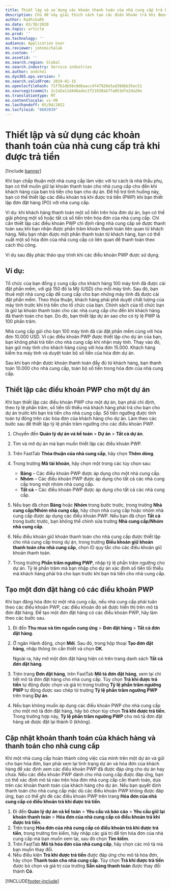 ```yaml
---
title: Thiết lập và sử dụng các khoản thanh toán của nhà cung cấp trả khi được trả tiền
description: Chủ đề này giải thích cách tạo các điều khoản trả khi được trả tiền (PWP) để bạn có thể giải phóng một phần khoản thanh toán cho nhà cung cấp, dựa trên các khoản thanh toán của khách hàng.
author: RadhikaRS
ms.date: 03/30/2020
ms.topic: article
ms.prod: ''
ms.technology: ''
audience: Application User
ms.reviewer: johnmichalak
ms.custom: ''
ms.assetid: ''
ms.search.region: Global
ms.search.industry: Service industries
ms.author: andchoi
ms.dyn365.ops.version: 7
ms.search.validFrom: 2019-01-15
ms.openlocfilehash: 71f7b1db58c0d6aacc4f47920e5ad39dbb35ec51
ms.sourcegitcommit: 2c2a5a11d446adec2f21030ab77a053d7e2da28e
ms.translationtype: MT
ms.contentlocale: vi-VN
ms.lasthandoff: 05/04/2022
ms.locfileid: "8683939"
---
```

# <a name="set-up-and-use-pay-when-paid-vendor-payments"></a>Thiết lập và sử dụng các khoản thanh toán của nhà cung cấp trả khi được trả tiền

[!include [banner](../includes/banner.md)]

Khi bạn chấp thuận một nhà cung cấp làm việc với tư cách là nhà thầu phụ, bạn có thể muốn giữ lại khoản thanh toán cho nhà cung cấp cho đến khi khách hàng của bạn trả tiền cho bạn cho dự án. Để hỗ trợ tình huống này, bạn có thể thiết lập các điều khoản trả khi được trả tiền (PWP) khi bạn thiết lập đơn đặt hàng (PO) với nhà cung cấp.

Ví dụ: khi khách hàng thanh toán một số tiền trên hóa đơn dự án, bạn có thể giải phóng một số hoặc tất cả số tiền trên hóa đơn của nhà cung cấp. Chỉ cần thiết lập các điều khoản PWP chỉ định rằng nhà cung cấp sẽ được thanh toán sau khi bạn nhận được phần trăm khoản thanh toán liên quan từ khách hàng. Nếu bạn nhận được một phần thanh toán từ khách hàng, bạn có thể xuất một số hóa đơn của nhà cung cấp có liên quan để thanh toán theo cách thủ công.

Ví dụ sau đây phác thảo quy trình khi các điều khoản PWP được sử dụng.

## <a name="example"></a>Ví dụ:

Tổ chức của bạn đồng ý cung cấp cho khách hàng 100 máy tính đã được cài đặt phần mềm, với giá 150 đô la Mỹ (USD) cho mỗi máy tính. Sau đó, bạn thuê một nhà cung cấp để cung cấp cho bạn những máy tính đã được cài đặt phần mềm. Theo thỏa thuận, khách hàng phải phê duyệt chất lượng của máy tính trước khi trả tiền cho tổ chức của bạn. Chính sách của tổ chức bạn là giữ lại khoản thanh toán cho các nhà cung cấp cho đến khi khách hàng đã thanh toán cho bạn. Do đó, bạn thiết lập dự án sao cho có tỷ lệ PWP là 100 phần trăm.

Nhà cung cấp gửi cho bạn 100 máy tính đã cài đặt phần mềm cùng với hóa đơn 10.000 USD. Vì các điều khoản PWP được thiết lập cho dự án của bạn, bạn không phải trả tiền cho nhà cung cấp khi nhận máy tính. Thay vào đó, bạn gửi máy tính cho khách hàng cùng với hóa đơn 15.000. Khách hàng kiểm tra máy tính và duyệt toàn bộ số tiền của hóa đơn dự án.

Sau khi bạn nhận được khoản thanh toán đầy đủ từ khách hàng, bạn thanh toán 10.000 cho nhà cung cấp, toàn bộ số tiền trong hóa đơn của nhà cung cấp.

## <a name="set-up-pwp-terms-for-a-project"></a>Thiết lập các điều khoản PWP cho một dự án

Khi bạn thiết lập các điều khoản PWP cho một dự án, bạn phải chỉ định, theo tỷ lệ phần trăm, số tiền tối thiểu mà khách hàng phải trả cho bạn cho dự án trước khi bạn trả tiền cho nhà cung cấp. Số tiền ngưỡng được tính toán tự động trên các hóa đơn của khách hàng cho dự án. Làm theo các bước sau để thiết lập tỷ lệ phần trăm ngưỡng cho các điều khoản PWP.

1. Chuyển đến **Quản lý dự án và kế toán** \> **Dự án** \> **Tất cả dự án**.
2. Tìm và mở dự án mà bạn muốn thiết lập các điều khoản PWP.
3. Trên FastTab **Thỏa thuận của nhà cung cấp**, hãy chọn **Thêm dòng**.
3. Trong trường **Mã tài khoản**, hãy chọn một trong các tùy chọn sau:

    - **Bảng** – Các điều khoản PWP được áp dụng cho một nhà cung cấp.
    - **Nhóm** – Các điều khoản PWP được áp dụng cho tất cả các nhà cung cấp trong một nhóm nhà cung cấp.
    - **Tất cả** – Các điều khoản PWP được áp dụng cho tất cả các nhà cung cấp.

4. Nếu bạn đã chọn **Bảng** hoặc **Nhóm** trong bước trước, trong trường **Nhà cung cấp/Nhóm nhà cung cấp**, hãy chọn nhà cung cấp hoặc nhóm nhà cung cấp được áp dụng các điều khoản PWP. Nếu bạn đã chọn **Tất cả** trong bước trước, bạn không thể chỉnh sửa trường **Nhà cung cấp/Nhóm nhà cung cấp**.
5. Nếu điều khoản giữ khoản thanh toán cho nhà cung cấp được thiết lập cho nhà cung cấp trong dự án, trong trường **Điều khoản giữ khoản thanh toán cho nhà cung cấp**, chọn ID quy tắc cho các điều khoản giữ khoản thanh toán.
6. Trong trường **Phần trăm ngưỡng PWP**, nhập tỷ lệ phần trăm ngưỡng cho dự án. Tỷ lệ phần trăm mà bạn nhập cho dự án xác định số tiền tối thiểu mà khách hàng phải trả cho bạn trước khi bạn trả tiền cho nhà cung cấp.

## <a name="create-a-po-that-has-pwp-terms"></a>Tạo một đơn đặt hàng có các điều khoản PWP

Khi bạn đăng hóa đơn từ một nhà cung cấp, nếu nhà cung cấp phải tuân theo các điều khoản PWP, các điều khoản đó sẽ được hiển thị trên mô tả đơn đặt hàng. Để tạo một đơn đặt hàng có các điều khoản PWP, hãy làm theo các bước sau.

1. Đi đến **Thu mua và tìm nguồn cung ứng** \> **Đơn đặt hàng** \> **Tất cả đơn đặt hàng**.
2. Ở ngăn Hành động, chọn **Mới**. Sau đó, trong hộp thoại **Tạo đơn đặt hàng**, nhập thông tin cần thiết và chọn **OK**.

    Ngoài ra, hãy mở một đơn đặt hàng hiện có trên trang danh sách **Tất cả đơn đặt hàng**.

4. Trên trang **Đơn đặt hàng**, trên FastTab **Mô tả đơn đặt hàng**, xem lại chi tiết mô tả đơn đặt hàng cho nhà cung cấp. Tùy chọn **Trả khi được trả tiền** tự động được chọn và giá trị trong trường **Tỷ lệ phần trăm ngưỡng PWP** tự động được sao chép từ trường **Tỷ lệ phần trăm ngưỡng PWP** trên trang **Dự án**.
6. Nếu bạn không muốn áp dụng các điều khoản PWP cho nhà cung cấp cho một mô tả đơn đặt hàng, hãy bỏ chọn tùy chọn **Trả khi được trả tiền**. Trong trường hợp này, **Tỷ lệ phần trăm ngưỡng PWP** cho mô tả đơn đặt hàng sẽ được đặt lại thành 0 (không).

## <a name="update-a-customer-payment-and-pay-the-vendor"></a>Cập nhật khoản thanh toán của khách hàng và thanh toán cho nhà cung cấp

Khi một nhà cung cấp hoàn thành công việc của mình trên một dự án và gửi cho bạn hóa đơn, bạn phải xem lại tình trạng dự án và hóa đơn của khách hàng để xác định xem các điều khoản PWP đã được đáp ứng cho dự án hay chưa. Nếu các điều khoản PWP dành cho nhà cung cấp được đáp ứng, bạn có thể xác định mô tả nào trên hóa đơn nhà cung cấp cần thanh toán, dựa trên các khoản thanh toán của khách hàng cho dự án. Nếu bạn quyết định thanh toán cho nhà cung cấp mặc dù các điều khoản PWP không được đáp ứng, bạn có thể ghi đè các điều khoản PWP trên trang **Hóa đơn của nhà cung cấp có điều khoản trả khi được trả tiền**.

1. Đi đến **Quản lý dự án và kế toán** \> **Yêu cầu và báo cáo** \> **Yêu cầu giữ lại khoản thanh toán** \> **Hóa đơn của nhà cung cấp có điều khoản trả khi được trả tiền**.
2. Trên trang **Hóa đơn của nhà cung cấp có điều khoản trả khi được trả tiền**, trong trường tìm kiếm, hãy nhập các giá trị để tìm hóa đơn của nhà cung cấp mà bạn muốn xem lại, sau đó chọn **Tìm kiếm**.
3. Trên FastTab **Mô tả hóa đơn của nhà cung cấp**, hãy chọn các mô tả mà bạn muốn thay đổi.
4. Nếu điều kiện **Trả khi được trả tiền** được đáp ứng cho mô tả hóa đơn, hãy chọn **Thanh toán cho nhà cung cấp**. Tùy chọn **Trả khi được trả tiền** được bỏ chọn và giá trị của trường **Sẵn sàng thanh toán** được thay đổi thành **Có**.


[!INCLUDE[footer-include](../includes/footer-banner.md)]